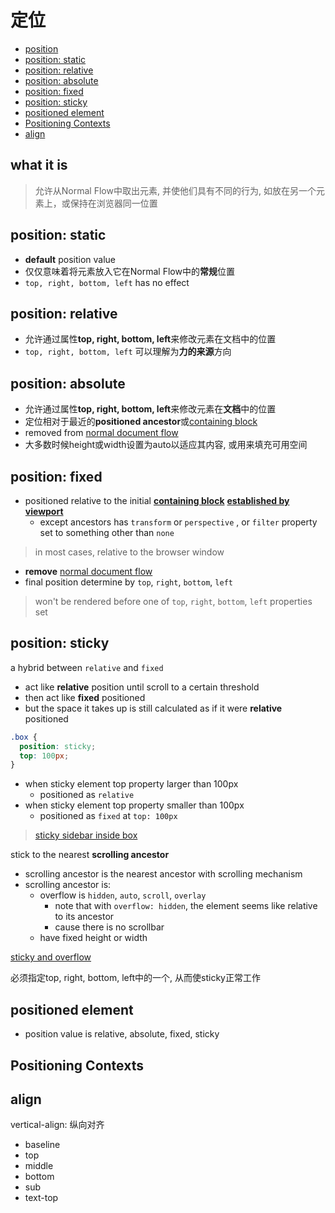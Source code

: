 # 定位

- [position ](#position-property)
- [position: static](#position-static)
- [position: relative](#position-relative)
- [position: absolute](#position-absolute)
- [position: fixed](#position-fixed)
- [position: sticky](#position-sticky)
- [positioned element](#positioned-element)
- [Positioning Contexts](#positioning-contexts)
- [align](#align)

## what it is

> 允许从Normal Flow中取出元素, 并使他们具有不同的行为, 如放在另一个元素上，或保持在浏览器同一位置

## position: static

- **default** position value
- 仅仅意味着将元素放入它在Normal Flow中的**常规**位置
- `top, right, bottom, left` has no effect

## position: relative

- 允许通过属性**top, right, bottom, left**来修改元素在文档中的位置
- `top, right, bottom, left` 可以理解为**力的来源**方向

## position: absolute

- 允许通过属性**top, right, bottom, left**来修改元素在**文档**中的位置
- 定位相对于最近的**positioned ancestor**或[containing block](css-containing-block.md)
- removed from [normal document flow](css-normal-flow.md)
- 大多数时候height或width设置为auto以适应其内容, 或用来填充可用空间

## position: fixed

- positioned relative to the initial [**containing block**](css-containing-block) [**established by viewport**](css-containing-block.md)
  - except ancestors has `transform` or `perspective` , or `filter` property set to something other than `none`

> in most cases, relative to the browser window

- **remove** [normal document flow](css-normal-flow.md)
- final position determine by `top`, `right`, `bottom`, `left`

> won't be rendered before one of `top`, `right`, `bottom`, `left` properties set

## position: sticky

a hybrid between `relative` and `fixed`

- act like **relative** position until scroll to a certain threshold
- then act like **fixed** positioned
- but the space it takes up is still calculated as if it were **relative** positioned

```css
.box {
  position: sticky;
  top: 100px;
}
```

- when sticky element top property larger than 100px
  - positioned as `relative`
- when sticky element top property smaller than 100px
  - positioned as `fixed` at `top: 100px`

> [sticky sidebar inside box](sticky-inside-box.md)

stick to the nearest **scrolling ancestor**

- scrolling ancestor is the nearest ancestor with scrolling mechanism
- scrolling ancestor is:
  - overflow is `hidden`, `auto`, `scroll`, `overlay`
    - note that with `overflow: hidden`, the element seems like relative to its ancestor
    - cause there is no scrollbar
  - have fixed height or width

[sticky and overflow](css-sticky-and-overflow.md)

必须指定top, right, bottom, left中的一个, 从而使sticky正常工作

## positioned element

- position value is relative, absolute, fixed, sticky

## Positioning Contexts

## align

vertical-align: 纵向对齐

- baseline
- top
- middle
- bottom
- sub
- text-top